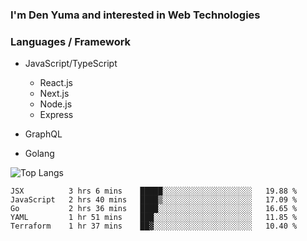 ### I'm Den Yuma and interested in Web Technologies

### Languages / Framework
- JavaScript/TypeScript
  - React.js
  - Next.js
  - Node.js
  - Express

- GraphQL

- Golang


![Top Langs](https://github-readme-stats.vercel.app/api/top-langs/?username=denyuma&layout=compact)

<!--START_SECTION:waka-->
```text
JSX          3 hrs 6 mins    █████░░░░░░░░░░░░░░░░░░░░   19.88 % 
JavaScript   2 hrs 40 mins   ████▒░░░░░░░░░░░░░░░░░░░░   17.09 % 
Go           2 hrs 36 mins   ████░░░░░░░░░░░░░░░░░░░░░   16.65 % 
YAML         1 hr 51 mins    ███░░░░░░░░░░░░░░░░░░░░░░   11.85 % 
Terraform    1 hr 37 mins    ██▓░░░░░░░░░░░░░░░░░░░░░░   10.40 % 
```
<!--END_SECTION:waka-->
